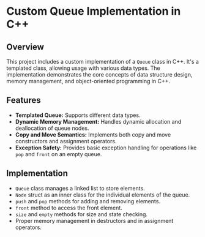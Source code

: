 # Custom Queue Implementation in C++

## Overview
This project includes a custom implementation of a `Queue` class in C++. It's a templated class, allowing usage with various data types. The implementation demonstrates the core concepts of data structure design, memory management, and object-oriented programming in C++.

## Features
- **Templated Queue:** Supports different data types.
- **Dynamic Memory Management:** Handles dynamic allocation and deallocation of queue nodes.
- **Copy and Move Semantics:** Implements both copy and move constructors and assignment operators.
- **Exception Safety:** Provides basic exception handling for operations like `pop` and `front` on an empty queue.

## Implementation
- `Queue` class manages a linked list to store elements.
- `Node` struct as an inner class for the individual elements of the queue.
- `push` and `pop` methods for adding and removing elements.
- `front` method to access the front element.
- `size` and `empty` methods for size and state checking.
- Proper memory management in destructors and in assignment operators.

